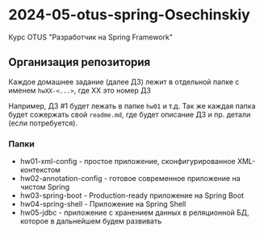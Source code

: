 # 2024-05-otus-spring-Osechinskiy
Курс OTUS "Разработчик на Spring Framework"

## Организация репозитория
Каждое домашнее задание (далее ДЗ) лежит в отдельной папке с именем ```hwXX-<...>```, где XX это номер ДЗ

Например, ДЗ #1 будет лежать в папке ```hw01``` и т.д. Так же каждая папка будет сожержать свой ```readme.md```, где будет описание ДЗ и пр. детали (если потребуется).

### Папки
* hw01-xml-config - простое приложение, сконфигурированное XML-контекстом
* hw02-annotation-config - готовое современное приложение на чистом Spring
* hw03-spring-boot - Production-ready приложение на Spring Boot
* hw04-spring-shell - Приложение на Spring Shell
* hw05-jdbc - приложение с хранением данных в реляционной БД, которое в дальнейшем будем развивать
